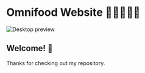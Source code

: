 # Omnifood Website 🍕🍔🍖🍗🍱

![Desktop preview](img.jpg)


## Welcome! 👋

Thanks for checking out my repository.




